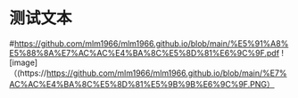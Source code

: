 # 测试文本
#https://github.com/mlm1966/mlm1966.github.io/blob/main/%E5%91%A8%E5%88%8A%E7%AC%AC%E4%BA%8C%E5%8D%81%E6%9C%9F.pdf
![image]（(https://https://github.com/mlm1966/mlm1966.github.io/blob/main/%E7%AC%AC%E4%BA%8C%E5%8D%81%E5%9B%9B%E6%9C%9F.PNG）
